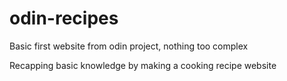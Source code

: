 # odin-recipes

Basic first website from odin project, nothing too complex

Recapping basic knowledge by making a cooking recipe website
